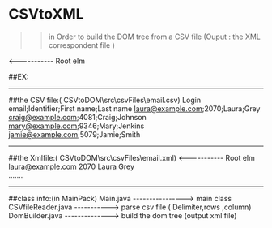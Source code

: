 # CSVtoXML
>> in Order to build the DOM tree from a CSV file (Ouput : the XML correspondent file )
 <!ELEMENT csv (rows)>   <----------- Root elm
<!ELEMENT rows (row+)>
<!ELEMENT row (columns)>
<!ELEMENT columns (column+)>
<!ELEMENT column (#PCDATA)>
<!ATTLIST column   columnId CDATA #REQUIRED>
  
 ##EX:
 ************************************************************************
##the CSV file:( CSVtoDOM\src\csvFiles\email.csv)
Login email;Identifier;First name;Last name
laura@example.com;2070;Laura;Grey
craig@example.com;4081;Craig;Johnson
mary@example.com;9346;Mary;Jenkins
jamie@example.com;5079;Jamie;Smith
 ************************************************************************
##the Xmlfile:( CSVtoDOM\src\csvFiles\email.xml)
<csv>    <----------- Root elm
<rows>
<row>
<columns>
<column columnId="Login email">laura@example.com</column>
<column columnId="Identifier">2070</column>
<column columnId="First name">Laura</column>
<column columnId="Last name">Grey</column>
</columns>  
<row>
<rows>
      .......
</csv>
**********************************************************
##class info:(in MainPack)
Main.java ----------------> main class
CSVfileReader.java -----------> parse csv file ( Delimiter,rows ,column)
DomBuilder.java --------------> build the dom tree (output xml file)
